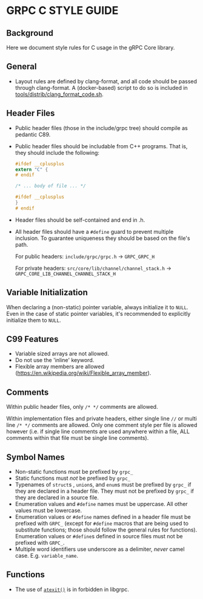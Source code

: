 GRPC C STYLE GUIDE
=====================

Background
----------

Here we document style rules for C usage in the gRPC Core library.

General
-------

- Layout rules are defined by clang-format, and all code should be passed
  through clang-format. A (docker-based) script to do so is included in
  [tools/distrib/clang\_format\_code.sh](../tools/distrib/clang_format_code.sh).

Header Files
------------

- Public header files (those in the include/grpc tree) should compile as
  pedantic C89.
- Public header files should be includable from C++ programs. That is, they
  should include the following:
  ```c
  #ifdef __cplusplus
  extern "C" {
  # endif

  /* ... body of file ... */

  #ifdef __cplusplus
  }
  # endif
  ```
- Header files should be self-contained and end in .h.
- All header files should have a `#define` guard to prevent multiple inclusion.
  To guarantee uniqueness they should be based on the file's path.

  For public headers: `include/grpc/grpc.h` → `GRPC_GRPC_H`

  For private headers:
  `src/core/lib/channel/channel_stack.h` →
  `GRPC_CORE_LIB_CHANNEL_CHANNEL_STACK_H`

Variable Initialization
-----------------------

When declaring a (non-static) pointer variable, always initialize it to `NULL`.
Even in the case of static pointer variables, it's recommended to explicitly
initialize them to `NULL`.

C99 Features
------------

- Variable sized arrays are not allowed.
- Do not use the 'inline' keyword.
- Flexible array members are allowed
  (https://en.wikipedia.org/wiki/Flexible_array_member).

Comments
--------

Within public header files, only `/* */` comments are allowed.

Within implementation files and private headers, either single line `//`
or multi line `/* */` comments are allowed. Only one comment style per file is
allowed however (i.e. if single line comments are used anywhere within a file,
ALL comments within that file must be single line comments).

Symbol Names
------------

- Non-static functions must be prefixed by `grpc_`
- Static functions must *not* be prefixed by `grpc_`
- Typenames of `struct`s , `union`s, and `enum`s must be prefixed by `grpc_` if
  they are declared in a header file. They must not be prefixed by `grpc_` if
  they are declared in a source file.
- Enumeration values and `#define` names must be uppercase. All other values
  must be lowercase.
- Enumeration values or `#define` names defined in a header file must be
  prefixed with `GRPC_` (except for `#define` macros that are being used to
  substitute functions; those should follow the general rules for
  functions). Enumeration values or `#define`s defined in source files must not
  be prefixed with `GRPC_`.
- Multiple word identifiers use underscore as a delimiter, *never* camel
  case. E.g. `variable_name`.

Functions
----------

- The use of [`atexit()`](http://man7.org/linux/man-pages/man3/atexit.3.html) is
  in forbidden in libgrpc.
